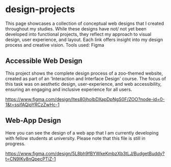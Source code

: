 # design-projects

This page showcases a collection of conceptual web designs that I created throughout my studies. While these designs have not/ not yet been developed into functional projects, they reflect my approach to visual design, user experience, and layout. Each link offers insight into my design process and creative vision.  Tools used: Figma

## Accessible Web Design

This project shows the complete design process of a zoo-themed website, created as part of an 'Interaction and Interface Design' course. The focus of this task was on aesthetic design, user-experience, and web accessibility, ensuring an engaging and inclusive experience for all users.

https://www.figma.com/design/ltes80jholbDXapDpNgS0F/ZOO?node-id=0-1&t=ssifAQipYRCzZwHc-1

## Web-App Design

Here you can see the design of a web app that I am currently developing with fellow students at university. Please note that this file is still in progress.

https://www.figma.com/design/5L8bh9fBYWkeKmbzXb3tLJ/BudgetBuddy?t=CN9IKy8nQpecPTiZ-1
